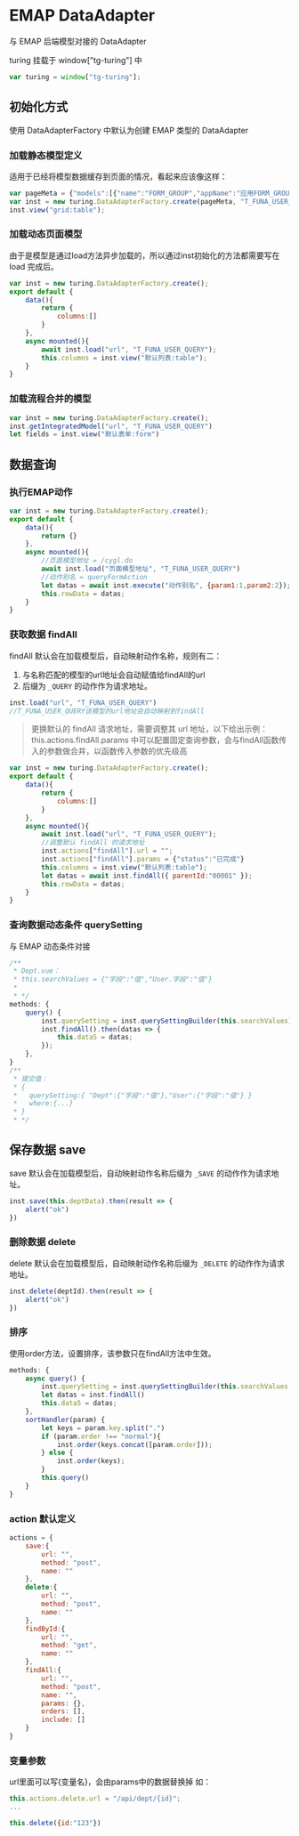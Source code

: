 # EMAP DataAdapter

与 EMAP 后端模型对接的 DataAdapter

turing 挂载于 window["tg-turing"] 中

```js
var turing = window["tg-turing"];
```

## 初始化方式

使用 DataAdapterFactory 中默认为创建 EMAP 类型的 DataAdapter

### 加载静态模型定义

适用于已经将模型数据缓存到页面的情况，看起来应该像这样：

```js
var pageMeta = {"models":[{"name":"FORM_GROUP","appName":"应用FORM_GROUP","modelName":"模型FORM_GROUP","url":"http://res.wisedu.com/fe_components/mock/form_group.json","controls":[{"name":"WID","dataType":"String","caption":"请选择您要参加的招聘计划：","placeholder":"","dataSize":4,"xtype":"radiolist","readonly":false,"url":"./mock/select.json","required":false}]}]}
var inst = new turing.DataAdapterFactory.create(pageMeta, "T_FUNA_USER_QUERY");
inst.view("grid:table");
```

### 加载动态页面模型

由于是模型是通过load方法异步加载的，所以通过inst初始化的方法都需要写在 load 完成后。

```js
var inst = new turing.DataAdapterFactory.create();
export default {
    data(){
        return {
            columns:[]
        }
    },
    async mounted(){
        await inst.load("url", "T_FUNA_USER_QUERY");
        this.columns = inst.view("默认列表:table");
    }
}
```

### 加载流程合并的模型

```js
var inst = new turing.DataAdapterFactory.create();
inst.getIntegratedModel("url", "T_FUNA_USER_QUERY")
let fields = inst.view("默认表单:form")
```


## 数据查询

### 执行EMAP动作

```js
var inst = new turing.DataAdapterFactory.create();
export default {
    data(){
        return {}
    },
    async mounted(){
        //页面模型地址 = /cygl.do
        await inst.load("页面模型地址", "T_FUNA_USER_QUERY")
        //动作别名 = queryFormAction
        let datas = await inst.execute("动作别名", {param1:1,param2:2});
        this.rowData = datas;
    }
}

```

### 获取数据 findAll

findAll 默认会在加载模型后，自动映射动作名称，规则有二：
1. 与名称匹配的模型的url地址会自动赋值给findAll的url
2. 后缀为 `_QUERY` 的动作作为请求地址。

```js
inst.load("url", "T_FUNA_USER_QUERY")
//T_FUNA_USER_QUERY该模型的url地址会自动映射到findAll
```


> 更换默认的 findAll 请求地址，需要调整其 url 地址，以下给出示例：
> this.actions.findAll.params 中可以配置固定查询参数，会与findAll函数传入的参数做合并，以函数传入参数的优先级高

```js
var inst = new turing.DataAdapterFactory.create();
export default {
    data(){
        return {
            columns:[]
        }
    },
    async mounted(){
        await inst.load("url", "T_FUNA_USER_QUERY");
        //调整默认 findAll 的请求地址
        inst.actions["findAll"].url = "";
        inst.actions["findAll"].params = {"status":"已完成"}
        this.columns = inst.view("默认列表:table");
        let datas = await inst.findAll({ parentId:"00001" });
        this.rowData = datas;
    }
}
```


### 查询数据动态条件 querySetting

与 EMAP 动态条件对接

```js
/**
 * Dept.vue：
 * this.searchValues = {"字段":"值","User.字段":"值"}
 * 
 * */
methods: {
    query() {
        inst.querySetting = inst.querySettingBuilder(this.searchValues);
        inst.findAll().then(datas => {
            this.data5 = datas;
        });
    },
}
/**
 * 提交值：
 * {
 *   querySetting:{ "Dept":{"字段":"值"},"User":{"字段":"值"} }
 *   where:{...}
 * }
 * */
```


## 保存数据 save

save 默认会在加载模型后，自动映射动作名称后缀为 `_SAVE` 的动作作为请求地址。

```js
inst.save(this.deptData).then(result => {
    alert("ok")
})
```


### 删除数据 delete

delete 默认会在加载模型后，自动映射动作名称后缀为 `_DELETE` 的动作作为请求地址。

```js
inst.delete(deptId).then(result => {
    alert("ok")
})
```


### 排序

使用order方法，设置排序，该参数只在findAll方法中生效。

```js
methods: {
    async query() {
        inst.querySetting = inst.querySettingBuilder(this.searchValues, "Dept");
        let datas = inst.findAll()
        this.data5 = datas;
    },
    sortHandler(param) {
        let keys = param.key.split(".")
        if (param.order !== "normal"){
            inst.order(keys.concat([param.order]));
        } else {
            inst.order(keys);
        }
        this.query()
    }
}
```



### action 默认定义

```js
actions = {
    save:{
        url: "",
        method: "post",
        name: ""
    },
    delete:{
        url: "",
        method: "post",
        name: ""
    },
    findById:{
        url: "",
        method: "get",
        name: ""
    },
    findAll:{
        url: "",
        method: "post",
        name: "",
        params: {},
        orders: [],
        include: []
    }
}
```

### 变量参数

url里面可以写{变量名}，会由params中的数据替换掉
如：
```js
this.actions.delete.url = "/api/dept/{id}";
...

this.delete({id:"123"})

```